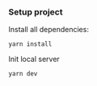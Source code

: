 ### Setup project

Install all dependencies:

```yarn install``` 

Init local server

```yarn dev```